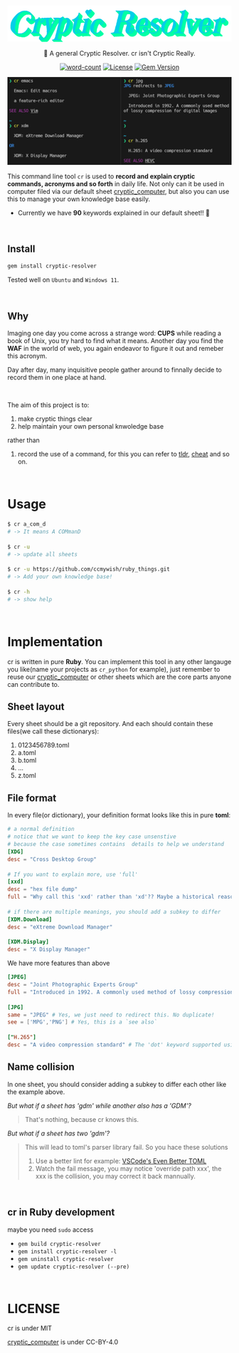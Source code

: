 <div align="center">

![Cryptic-Resolver](./images/Cryptic-Resolver.png)

🤔 A general Cryptic Resolver. cr isn't Cryptic Really. 

[![word-count](https://img.shields.io/badge/Keywords%20Inlcuded-90-brightgreen)][cryptic_computer]
[![License](https://img.shields.io/badge/LICENSE-MIT-brightgreen)](./README.md)
[![Gem Version](https://badge.fury.io/rb/cryptic-resolver.svg)](https://rubygems.org/gems/cryptic-resolver) 
 
![screenshot](./images/screenshot.png)

</div>

This command line tool `cr` is used to **record and explain cryptic commands, acronyms and so forth** in daily life.
Not only can it be used in computer filed via our default sheet [cryptic_computer], but also you can use this to manage your own knowledge base easily.

- Currently we have **90** keywords explained in our default sheet!! 🎉

<br>

## Install

```bash
gem install cryptic-resolver
```

Tested well on `Ubuntu` and `Windows 11`.

<br>

## Why

Imaging one day you come across a strange word: **CUPS** while reading a book of Unix, you try hard to find what it means. Another day you find the **WAF** in the world of web, you again endeavor to figure it out and remeber this acronym.

Day after day, many inquisitive people gather around to finnally decide to record them in one place at hand.

<br>


The aim of this project is to:

1. make cryptic things clear
2. help maintain your own personal knwoledge base

rather than

1. record the use of a command, for this you can refer to [tldr], [cheat] and so on. 


<br>


# Usage

```bash
$ cr a_com_d
# -> It means A COMmanD 

$ cr -u 
# -> update all sheets

$ cr -u https://github.com/ccmywish/ruby_things.git
# -> Add your own knowledge base! 

$ cr -h
# -> show help
```


<br>

# Implementation

cr is written in pure **Ruby**. You can implement this tool in any other langauge you like(name your projects as `cr_python` for example), just remember to reuse our [cryptic_computer] or other sheets which are the core parts anyone can contribute to.

## Sheet layout

Every sheet should be a git repository. And each should contain these files(we call these dictionarys):

1. 0123456789.toml
2. a.toml
3. b.toml
3. ...
4. z.toml

## File format

In every file(or dictionary), your definition format looks like this in pure **toml**:
```toml
# a normal definition
# notice that we want to keep the key case unsenstive
# because the case sometimes contains  details to help we understand
[XDG]
desc = "Cross Desktop Group"

# If you want to explain more, use 'full'
[xxd]
desc = "hex file dump"
full = "Why call this 'xxd' rather than 'xd'?? Maybe a historical reason"

# if there are multiple meanings, you should add a subkey to differ
[XDM.Download]
desc = "eXtreme Download Manager"

[XDM.Display]
desc = "X Display Manager"
```

We have more features than above
```toml
[JPEG]
desc = "Joint Photographic Experts Group"
full = "Introduced in 1992. A commonly used method of lossy compression for digital images"

[JPG]
same = "JPEG" # Yes, we just need to redirect this. No duplicate!
see = ['MPG','PNG'] # Yes, this is a `see also`

["H.265"]
desc = "A video compression standard" # The 'dot' keyword supported using quoted strings

```

## Name collision

In one sheet, you should consider adding a subkey to differ each other like the example above.

*But what if a sheet has 'gdm' while another also has a 'GDM'?*

> That's nothing, because cr knows this.

*But what if a sheet has two 'gdm'?* 

> This will lead to toml's parser library fail. So you hace these solutions
> 1. Use a better lint for example: [VSCode's Even Better TOML](https://github.com/tamasfe/taplo)
> 2. Watch the fail message, you may notice 'override path xxx', the xxx is the collision, you may correct it back mannually.


<br>

## cr in Ruby development

maybe you need `sudo` access

- `gem build cryptic-resolver`
- `gem install cryptic-resolver -l`
- `gem uninstall cryptic-resolver`
- `gem update cryptic-resolver (--pre)`

<br>

# LICENSE
cr is under MIT

[cryptic_computer] is under CC-BY-4.0


[cryptic_computer]: https://github.com/cryptic-resolver/cryptic_computer
[tldr]: https://github.com/tldr-pages/tldr
[cheat]: https://github.com/cheat/cheat
